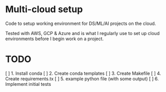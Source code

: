 # Multi-cloud setup
Code to setup working environment for DS/ML/AI projects on the cloud. 

Tested with AWS, GCP & Azure and is what I regularly use to set up cloud environments before I begin work on a project.


# TODO
[ ] 1. Install conda
[ ] 2. Create conda templates
[ ] 3. Create Makefile
[ ] 4. Create requirements.tx
[ ] 5. example python file (with some output)
[ ] 6. Implement initial tests
